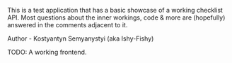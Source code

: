 This is a test application that has a basic showcase of a working checklist API.
Most questions about the inner workings, code & more are (hopefully) answered in the comments adjacent to it.

Author - Kostyantyn Semyanystyi (aka Ishy-Fishy)

TODO: A working frontend. 